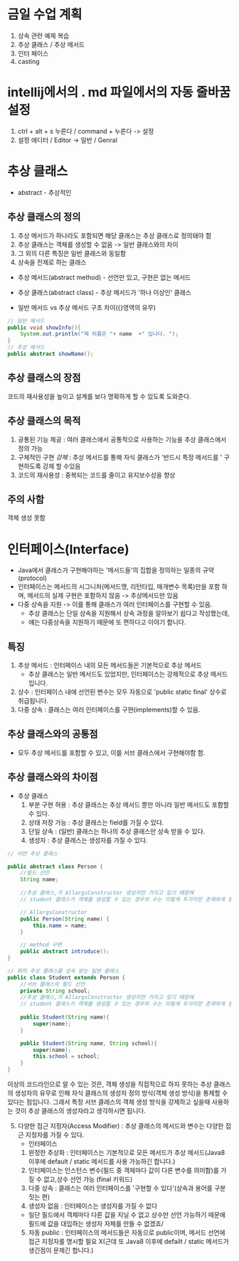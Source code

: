 # 금일 수업 계획
1. 상속 관련 예제 복습
2. 추상 클래스 / 추상 메서드
3. 인터 페이스
4. casting

# intellij에서의 . md 파일에서의 자동 줄바꿈 설정
1. ctrl + alt + s 누른다 / command + 누른다 -> 설정
2. 설정 에디터 / Editor -> 일반 / Genral

# 추상 클래스
- abstract - 추상적인
## 추상 클래스의 정의
1. 추상 메서드가 하나라도 포함되면 해당 클래스는 추상 클래스로 정의돼야 함
2. 추상 클래스는 객체를 생성할 수 없음 -> 일반 클래스와의 차이
3. 그 외의 다른 특징은 일반 클래스와 동일함
4. 상속을 전제로 하는 클래스

- 추상 메서드(abstract method) - 선언만 있고, 구현은 없는 메서드
- 추상 클래스(abstract class) - 추상 메서드가 '하나 이상인' 클래스

- 일반 메서드 vs 추상 메서드 구초 차이({}영역의 유무)

```java
// 일반 메서드
public void showInfo(){
    System.out.println("제 이름은 "+ name  +" 입니다. ");
}
// 추상 메서드
public abstract showName();


```


## 추상 클래스의 장점
코드의 재사용성을 높이고 설계를 보다 명확하게 할 수 있도록 도와준다.

## 추상 클래스의 목적
1. 공통된 기능 제공 : 여러 클래스에서 공통적으로 사용하는 기능을 추상 클래스에서 정의 가능
2. 구체적인 구현 _강제_ : 추상 메서드를 통해 자식 클래스가 '반드시 특정 메서드를 ' 구현하도록 강제 할 수있음
3. 코드의 재사용성 : 중복되는 코드를 줄이고 유지보수성을 향상

## 주의 사함
객체 생성 못함

# 인터페이스(Interface)
- Java에서 클래스가 구현해야하는 '메서드들'의 집합을 정의하는 일종의 규약
  (protocol)
- 인터페이스는 메서드의 시그니처(메서드명, 리턴타입, 매개변수 목록)만을 포함
하며, 메서드의 실제 구현은 포함하지 않음 -> 추상메서드만 있음
- 다중 상속을 지원 -> 이를 통해 클래스가 여러 인터페이스를 구현할 수 있음.
  - 추상 클래스는 단일 상속을 지원해서 상속 과정을 알아보기 쉽다고 작성했는데,
  - 얘는 다중상속을 지원하기 때문에 또 편하다고 이야기 합니다.

## 특징
1. 추상 메서드 : 인터페이스 내의 모든 메서드들은 기본적으로 추상 메서드
    - 추상 클래스는 일반 메서드도 있었지만, 인터페이스는 강제적으로 추상 메서드
    입니다.
2. 상수 : 인터페이스 내에 선언된 변수는 모두 자동으로 'public static final' 
    상수로 취급됩니다.
3. 다중 상속 : 클래스는 여러 인터페이스를 구현(implements)할 수 있음.

## 추상 클래스와의 공통점
- 모두 추상 메서드를 포함할 수 있고, 이를 서브 클래스에서 구현해야함 함.
## 추상 클래스와의 차이점
- 추상 클래스
  1. 부분 구현 허용 : 추상 클래스는 추상 메서드 뿐만 아니라 일반 메서드도 포함할 수 있다.
  2. 상태 저장 가능 : 추상 클래스는 field를 가질 수 있다.
  3. 단일 상속 : (일반) 클래스는 하나의 추상 클래스만 상속 받을 수 있다.
  4. 생성자 : 추상 클래스는 생성자를 가질 수 있다.

```java
// 어떤 추상 클래스

public abstract class Person {
    //필드 선언
    String name;
   
    //추상 클래스,가 AllargsConstructor 생성자만 가지고 있기 때문에
    // student 클래스가 객체를 생성할 수 있는 경우의 수는 이렇게 두가지만 존재하게 된다.

    // AllargsConstructor
    public Person(String name) {
        this.name = name;
    }

    // method 구현
    public abstract introduce();
}

// 위의 추상 클래스를 상속 받는 일반 클래스
public class Student extends Person {
    //서브 클래스의 필드 선언
    private String school;
    //추상 클래스,가 AllargsConstructor 생성자만 가지고 있기 때문에
    // student 클래스가 객체를 생성할 수 있는 경우의 수는 이렇게 두가지만 존재하게 된다.
    
    public Student(String name){
        super(name);
    }

    public Student(String name, String school){
        super(name);
        this.school = school;
    }
}

```

이상의 코드라인으로 알 수 있는 것은, 객체 생성을 직접적으로 하지 못하는 추상 클래스의 생성자의 유무로 인해 자식 클래스의 생성자 정의 방식(객체 생성 방식)을 통제할 수 있다는 점입니다.
그래서 특정 서브 클래스의 객체 생성 방식을 강제하고 싶을때 사용하는 것이 추상 클래스의 생성자라고 생각하시면 됩니다.

5. 다양한 접근 지정자(Access Modifier) : 추상 클래스의 메서드와 변수는 다양한 접근 지정자를 가질 수 있다.
   - 인터페이스
    1. 완정한 추상화 : 인터페이스는 기본적으로 모든 메서드가 추상 메서드(Java8 이후에 default / static 메서드를 사용 가능하긴 합니다.)
   2. 인터페이스는 인스턴스 변수(필드 중 객체마다 값이 다른 변수를 의미함)를 가질 수 없고,상수 선언 가능 (final 키워드)
   3. 다중 상속 : 클래스는 여러 인터페이스를 '구현할 수 있다'(상속과 용어를 구분 짓는 편)
   4. 생성자 없음 : 인터페이스는 생성자를 가질 수 없다
    - 일단 필드에서 객체마다 다른 값을 지닐 수 없고 상수만 선언 가능하기 때문에 필드에 값을 대입하는 생성자 자체를 만들 수 없겠죠/
   5. 자동 public : 인터페이스의 메서드들은 자동으로 public이며, 메서드 선언에 접근 지정자를 명시할 필요 X(근데 또 Java8 이후에 defailt / static 메서드가 생긴점이 문제긴 합니다.)